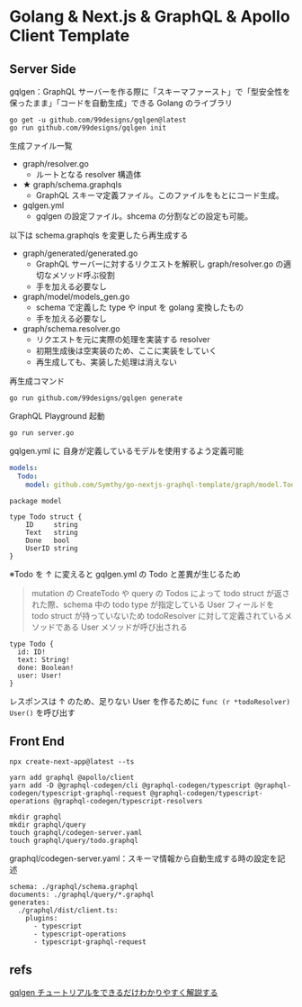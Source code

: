 # Golang & Next.js & GraphQL & Apollo Client Template

## Server Side

gqlgen：GraphQL サーバーを作る際に「スキーマファースト」で「型安全性を保ったまま」「コードを自動生成」できる Golang のライブラリ

```
go get -u github.com/99designs/gqlgen@latest
go run github.com/99designs/gqlgen init
```

生成ファイル一覧

- graph/resolver.go
  - ルートとなる resolver 構造体
- ★ graph/schema.graphqls
  - GraphQL スキーマ定義ファイル。このファイルをもとにコード生成。
- gqlgen.yml
  - gqlgen の設定ファイル。shcema の分割などの設定も可能。

以下は schema.graphqls を変更したら再生成する

- graph/generated/generated.go
  - GraphQL サーバーに対するリクエストを解釈し graph/resolver.go の適切なメソッド呼ぶ役割
  - 手を加える必要なし
- graph/model/models_gen.go
  - schema で定義した type や input を golang 変換したもの
  - 手を加える必要なし
- graph/schema.resolver.go
  - リクエストを元に実際の処理を実装する resolver
  - 初期生成後は空実装のため、ここに実装をしていく
  - 再生成しても、実装した処理は消えない

再生成コマンド

```
go run github.com/99designs/gqlgen generate
```

GraphQL Playground 起動

```
go run server.go
```

gqlgen.yml に 自身が定義しているモデルを使用するよう定義可能

```gqlgen.yml
models:
  Todo:
    model: github.com/Symthy/go-nextjs-graphql-template/graph/model.Todo
```

```golang
package model

type Todo struct {
	ID     string
	Text   string
	Done   bool
	UserID string
}
```

※Todo を ↑ に変えると gqlgen.yml の Todo と差異が生じるため

> mutation の CreateTodo や query の Todos によって todo struct が返された際、schema 中の todo type が指定している User フィールドを todo struct が持っていないため todoResolver に対して定義されているメソッドである User メソッドが呼び出される

```
type Todo {
  id: ID!
  text: String!
  done: Boolean!
  user: User!
}
```

レスポンスは ↑ のため、足りない User を作るために `func (r *todoResolver) User()` を呼び出す

## Front End

```
npx create-next-app@latest --ts
```

```
yarn add graphql @apollo/client
yarn add -D @graphql-codegen/cli @graphql-codegen/typescript @graphql-codegen/typescript-graphql-request @graphql-codegen/typescript-operations @graphql-codegen/typescript-resolvers
```

```
mkdir graphql
mkdir graphql/query
touch graphql/codegen-server.yaml
touch graphql/query/todo.graphql
```

graphql/codegen-server.yaml：スキーマ情報から自動生成する時の設定を記述

```
schema: ./graphql/schema.graphql
documents: ./graphql/query/*.graphql
generates:
  ./graphql/dist/client.ts:
    plugins:
      - typescript
      - typescript-operations
      - typescript-graphql-request
```

## refs

[gqlgen チュートリアルをできるだけわかりやすく解説する](https://zenn.dev/omoterikuto/articles/a43c989ca36073)
